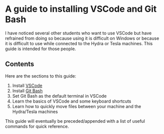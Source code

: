 # A guide to installing VSCode and Git Bash
I have noticed several other students who want to use VSCode but have refrained from doing so because using it is difficult on Windows or because it is difficult to use while connected to the Hydra or Tesla machines.
This guide is intended for those people.


## Contents
Here are the sections to this guide:
1. Install [VSCode]()
2. Install [Git Bash]()
3. Set Git Bash as the default terminal in VSCode
4. Learn the basics of VSCode and some keyboard shortcuts
5. Learn how to quickly move files between your machine and the Hydra/Tesla machines

This guide will eventually be preceded/appended with a list of useful commands for quick reference.



